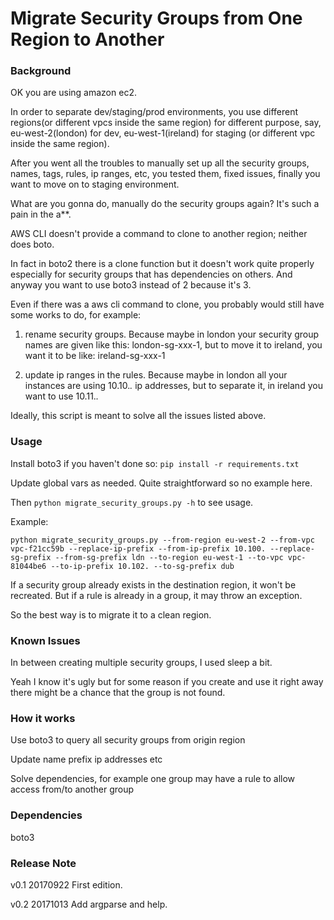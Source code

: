 # Migrate Security Groups from One Region to Another

### Background

OK you are using amazon ec2.

In order to separate dev/staging/prod environments, you use different regions(or different vpcs inside the same region) for different purpose, say, eu-west-2(london) for dev, eu-west-1(ireland) for staging (or different vpc inside the same region).

After you went all the troubles to manually set up all the security groups, names, tags, rules, ip ranges, etc, you tested them, fixed issues, finally you want to move on to staging environment.

What are you gonna do, manually do the security groups again? It's such a pain in the a**.

AWS CLI doesn't provide a command to clone to another region; neither does boto.

In fact in boto2 there is a clone function but it doesn't work quite properly especially for security groups that has dependencies on others. And anyway you want to use boto3 instead of 2 because it's 3.

Even if there was a aws cli command to clone, you probably would still have some works to do, for example:

1. rename security groups. Because maybe in london your security group names are given like this: london-sg-xxx-1, but to move it to ireland, you want it to be like: ireland-sg-xxx-1

2. update ip ranges in the rules. Because maybe in london all your instances are using 10.10.*.* ip addresses, but to separate it, in ireland you want to use 10.11.*.*

Ideally, this script is meant to solve all the issues listed above.

### Usage

Install boto3 if you haven't done so: `pip install -r requirements.txt`

Update global vars as needed. Quite straightforward so no example here.

Then `python migrate_security_groups.py -h` to see usage.

Example:

`python migrate_security_groups.py --from-region eu-west-2 --from-vpc vpc-f21cc59b --replace-ip-prefix --from-ip-prefix 10.100. --replace-sg-prefix --from-sg-prefix ldn --to-region eu-west-1 --to-vpc vpc-81044be6 --to-ip-prefix 10.102. --to-sg-prefix dub`

If a security group already exists in the destination region, it won't be recreated. But if a rule is already in a group, it may throw an exception.

So the best way is to migrate it to a clean region.

### Known Issues

In between creating multiple security groups, I used sleep a bit.

Yeah I know it's ugly but for some reason if you create and use it right away there might be a chance that the group is not found.


### How it works

Use boto3 to query all security groups from origin region

Update name prefix ip addresses etc

Solve dependencies, for example one group may have a rule to allow access from/to another group

### Dependencies

boto3

### Release Note

v0.1    20170922    First edition.

v0.2    20171013    Add argparse and help.
